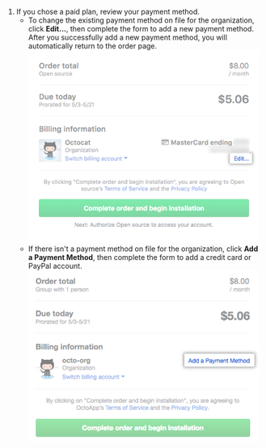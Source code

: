 1. If you chose a paid plan, review your payment method.
   - To change the existing payment method on file for the organization, click **Edit...**, then complete the form to add a new payment method. After you successfully add a new payment method, you will automatically return to the order page. ![Link to add a payment method to your organization](/assets/images/help/marketplace/marketplace-edit-payment-method-org.png)
   - If there isn't a payment method on file for the organization, click **Add a Payment Method**, then complete the form to add a credit card or PayPal account. ![Link to add a payment method to your organization](/assets/images/help/marketplace/marketplace-add-payment-method-org.png)
